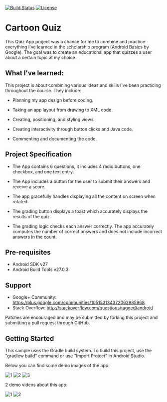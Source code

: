 [![Build Status](https://travis-ci.org/alexcatanet/Cartoon-Quiz.svg?branch=master)](https://travis-ci.org/alexcatanet/Cartoon-Quiz) [![License](https://img.shields.io/badge/license-Apache_2-blue.svg)](https://www.apache.org/licenses/LICENSE-2.0)

# Cartoon Quiz

This Quiz App project was a chance for me to combine and practice everything I've learned in the scholarship program (Android Basics by Google).
The goal was to create an educational app that quizzes a user about a certain topic at my choice.
## What I've learned:

This project is about combining various ideas and skills I've been practicing throughout the course. They include:

- Planning my app design before coding.

- Taking an app layout from drawing to XML code.

- Creating, positioning, and styling views.

- Creating interactivity through button clicks and Java code.

- Commenting and documenting the code.

## Project Specification

-  The App contains 6 questions, it includes 4 radio buttons, one checkbox, and one text entry.

- The App includes a button for the user to submit their answers and receive a score.

- The app gracefully handles displaying all the content on screen when rotated.

- The grading button displays a toast which accurately displays the results of the quiz.

- The grading logic checks each answer correctly. The app accurately computes the number of correct answers and does not include incorrect answers in the count.

## Pre-requisites

- Android SDK v27
- Android Build Tools v27.0.3

## Support

- Google+ Community: https://plus.google.com/communities/105153134372062985968
- Stack Overflow: http://stackoverflow.com/questions/tagged/android

Patches are encouraged and may be submitted by forking this project and submitting a pull request through GitHub.

## Getting Started

This sample uses the Gradle build system. To build this project, use the "gradlew build" command or use "Import Project" in Android Studio.

Below you can find some demo images of the app:

![1](https://user-images.githubusercontent.com/33226462/40019688-dee775ac-57b7-11e8-97a3-dff5337417ae.png)
![2](https://user-images.githubusercontent.com/33226462/40019689-df100daa-57b7-11e8-8f13-94db8969d621.png)
![3](https://user-images.githubusercontent.com/33226462/40019690-df3ebdc6-57b7-11e8-896c-f641c6439374.png)

2 demo videos about this app:

![1](https://user-images.githubusercontent.com/33226462/40019708-e8768a7c-57b7-11e8-862b-0eea229fa599.gif)
![2](https://user-images.githubusercontent.com/33226462/40019709-e89d6ec6-57b7-11e8-8cb1-627f3d49eeab.gif)
